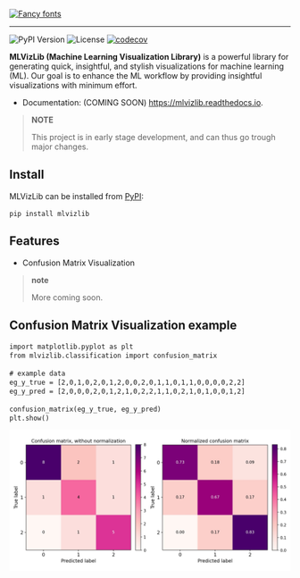 [![Fancy fonts](https://see.fontimg.com/api/renderfont4/YzqJL/eyJyIjoiZHciLCJoIjoxMTcsInciOjEwMDAsImZzIjoxMTcsImZnYyI6IiMyMUJDQzUiLCJiZ2MiOiIjRkZGRkZGIn0/W01MXSBWaXogTGli/broshk-plum.png)](https://www.fontspace.com/category/fancy)

--------------------------------------

![PyPI Version](https://img.shields.io/pypi/v/mlvizlib)
![License](https://img.shields.io/pypi/l/mlvizlib)
[![codecov](https://codecov.io/gh/kristianbonnici/mlvizlib/branch/master/graph/badge.svg?token=UUGYAZMOZU)](https://codecov.io/gh/kristianbonnici/mlvizlib)

**MLVizLib (Machine Learning Visualization Library)** is a powerful
library for generating quick, insightful, and stylish visualizations for
machine learning (ML). Our goal is to enhance the ML workflow by
providing insightful visualizations with minimum effort.

-   Documentation: (COMING SOON) <https://mlvizlib.readthedocs.io>.

> **NOTE**
>
> This project is in early stage development, and can thus go trough major changes.

Install
-------

MLVizLib can be installed from
[PyPI](https://pypi.org/project/mlvizlib/):

``` {.sourceCode .python}
pip install mlvizlib
```

Features
--------

-   Confusion Matrix Visualization

> **note**
>
> More coming soon.

Confusion Matrix Visualization example
--------------------------------------

``` {.sourceCode .python}
import matplotlib.pyplot as plt
from mlvizlib.classification import confusion_matrix

# example data
eg_y_true = [2,0,1,0,2,0,1,2,0,0,2,0,1,1,0,1,1,0,0,0,0,2,2]
eg_y_pred = [2,0,0,0,2,0,1,2,1,0,2,2,1,1,0,2,1,0,1,0,0,1,2]

confusion_matrix(eg_y_true, eg_y_pred)
plt.show()
```
<p align="center">
  <img src="https://github.com/kristianbonnici/mlvizlib/blob/master/img/example-cm-viz.jpg?raw=true" width="800" />
</p>
